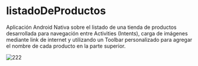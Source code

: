 # listadoDeProductos
Aplicación Android Nativa sobre el listado de una tienda de productos desarrollada para navegación entre Activities (Intents), carga de imágenes mediante link de internet 
y utilizando un Toolbar personalizado para agregar el nombre de cada producto en la parte superior.
 
![222](https://user-images.githubusercontent.com/71857156/121109078-de37e300-c7d8-11eb-90bd-c5fe1ba3d2fa.png)
